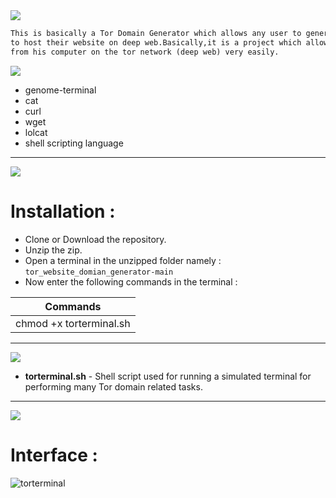 <img src="https://via.placeholder.com/1270x120/0d1117/fffff?text=Tor+Website+Domian+Generator" />

```html
This is basically a Tor Domain Generator which allows any user to generate any amount of Tor domains
to host their website on deep web.Basically,it is a project which allows an individual to host his website
from his computer on the tor network (deep web) very easily.
```
<img src="https://via.placeholder.com/1000x100/0d1117/BFFF00?text=Tools+and+Modules+Required" />

* genome-terminal
* cat
* curl
* wget
* lolcat
* shell scripting language

-------------------------------------------------------------------------------------------------------------------------------------------------
<img src="https://via.placeholder.com/1270x120/0d1117/BFFF00?text=INSTALLATIONS and CONFIGURATION" />

Installation :
=============
* Clone or Download the repository.
* Unzip the zip.
* Open a terminal in the unzipped folder namely : `tor_website_domian_generator-main`
* Now enter the following commands in the terminal :

| Commands  |
| ------------- |
| chmod +x torterminal.sh |

-------------------------------------------------------------------------------------------------------------------------------------------------
<img src="https://via.placeholder.com/1270x120/0d1117/BFFF00?text=FUNCTIONALITIES" />

* **torterminal.sh** - Shell script used for running a simulated terminal for performing many Tor domain related tasks.
------------------------------------------------------------------------------------------------------------------------------------------------

<img src="https://via.placeholder.com/1270x120/0d1117/BFFF00?text=SCREENSHOT+OF+THE+SCRIPT" />

Interface :
==============
![torterminal](https://user-images.githubusercontent.com/64020453/139595530-8cee0bdc-f41b-4763-a71f-4beec372cb66.png)
